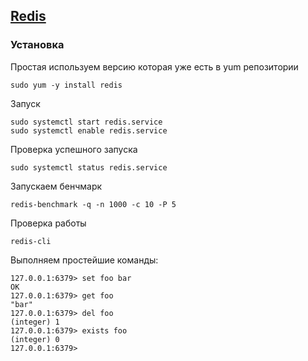 ## [Redis](https://redis.io/)


### Установка
Простая используем версию которая уже есть в yum репозитории
~~~
sudo yum -y install redis
~~~

Запуск
~~~
sudo systemctl start redis.service
sudo systemctl enable redis.service
~~~

Проверка успешного запуска
~~~
sudo systemctl status redis.service
~~~

Запускаем бенчмарк
~~~
redis-benchmark -q -n 1000 -c 10 -P 5
~~~

Проверка работы
~~~
redis-cli
~~~
Выполняем простейшие команды:
~~~
127.0.0.1:6379> set foo bar
OK
127.0.0.1:6379> get foo
"bar"
127.0.0.1:6379> del foo
(integer) 1
127.0.0.1:6379> exists foo
(integer) 0
127.0.0.1:6379>
~~~
